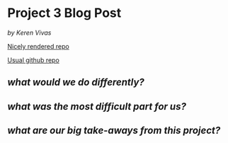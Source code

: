 
# Project 3 Blog Post
_by Keren Vivas_

[Nicely rendered repo](https://jgally.github.io/ST558_Project_3/)

[Usual github repo](https://github.com/jgally/ST558_Project_3.git)

## _**what would we do differently?**_  

## _**what was the most difficult part for us?**_  

## _**what are our big take-aways from this project?**_
